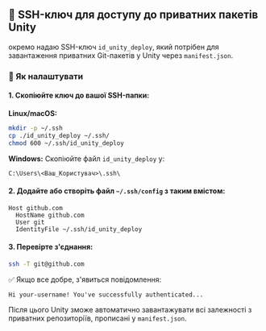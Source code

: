 ## 🔑 SSH-ключ для доступу до приватних пакетів Unity

окремо надаю SSH-ключ `id_unity_deploy`, який потрібен для завантаження приватних Git-пакетів у Unity через `manifest.json`.
### 🔧 Як налаштувати

#### 1. Скопіюйте ключ до вашої SSH-папки:
**Linux/macOS:**
```bash
mkdir -p ~/.ssh
cp ./id_unity_deploy ~/.ssh/
chmod 600 ~/.ssh/id_unity_deploy
```
**Windows:**
Скопіюйте файл `id_unity_deploy` у:
```
C:\Users\<Ваш_Користувач>\.ssh\
```

#### 2. Додайте або створіть файл `~/.ssh/config` з таким вмістом:
```ssh
Host github.com
  HostName github.com
  User git
  IdentityFile ~/.ssh/id_unity_deploy
```
#### 3. Перевірте з'єднання:
```bash
ssh -T git@github.com
```
✅ Якщо все добре, з'явиться повідомлення:
```
Hi your-username! You've successfully authenticated...
```
Після цього Unity зможе автоматично завантажувати всі залежності з приватних репозиторіїв, прописані у `manifest.json`.
